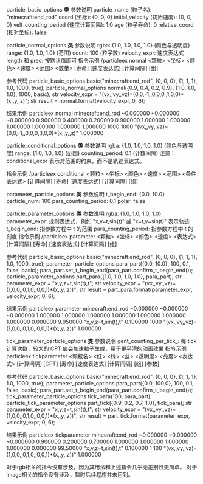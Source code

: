 particle_basic_options __类__
参数说明
particle_name (粒子名): "minecraft:end_rod"
coord (坐标): {0, 0, 0}
initial_velocity (初始速度): {0, 0, 0}
velt_counting_period (速度计算间隔): 1.0
age (粒子寿命): 0
relative_coord (相对坐标): false

particle_normal_options __类__
参数说明
rgba: {1.0, 1.0, 1.0, 1.0} (颜色与透明度)
range: {1.0, 1.0, 1.0} (范围)
count: 100 (粒子数)
velocity_expr: 速度表达式
length 和 prec: 按默认值即可
指令示例
/particleex normal <颗粒> <坐标> <颜色> <速度> <范围> <数量> [寿命] [速度表达式] [计算间隔] [组]

参考代码
particle_basic_options basic("minecraft:end_rod", {0, 0, 0}, {1, 1, 1}, 1.0, 1000, true); particle_normal_options normal({0.9, 0.4, 0.2, 0.9}, {1.0, 1.0, 1.0}, 1000, basic); str velocity_expr = "(vx,,vy,,vz)=(0,0,-1,,0,0,0,,1,0,0)*(x,,y,,z)"; str result = normal.format(velocity_expr, 0, 6);

结果示例
particleex normal minecraft:end_rod ~0.000000 ~0.000000 ~0.000000 0.900000 0.400000 0.200000 0.900000 1.000000 1.000000 1.000000 1.000000 1.000000 1.000000 1000 1000 "(vx,,vy,,vz)=(0,0,-1,,0,0,0,,1,0,0)*(x,,y,,z)" 1.000000

particle_conditional_options __类__
参数说明
rgba: {1.0, 1.0, 1.0, 1.0} (颜色与透明度)
range: {1.0, 1.0, 1.0} (范围)
counting_period: 0.1 (计数间隔)
注意：conditional_expr 表示对范围的约束，而不是轨迹表达式。

指令示例
/particleex conditional <颗粒> <坐标> <颜色> <速度> <范围> <条件表达式> [计算间隔] [寿命] [速度表达式] [计算间隔] [组]

parameter_particle_options __类__
参数说明
t_begin_end: {0.0, 10.0}
particle_num: 100
para_counting_period: 0.1
polar: false

particle_parameter_options __类__
参数说明
rgba: {1.0, 1.0, 1.0, 1.0}
parameter_expr: 规则表达式，例如 "x,y=t,sin(t)" 或 "x=t,y=sin(t)" 表示轨迹
t_begin_end: 指参数方程中 t 的范围
para_counting_period: 指参数方程中 t 的刻度
指令示例
/particleex parameter <颗粒> <坐标> <颜色> <速度> <begin> <end> <表达式> [计算间隔] [寿命] [速度表达式] [计算间隔] [组]

参考代码
particle_basic_options basic("minecraft:end_rod", {0, 0, 0}, {1, 1, 1}, 1.0, 1000, true); parameter_particle_options para_part({0.0, 10.0}, 100, 0.1, false, basic); para_part.set_t_begin_end(para_part.confirm_t_begin_end()); particle_parameter_options part_para({1.0, 1.0, 1.0, 1.0}, para_part); str parameter_expr = "x,y,z=t,sin(t),t"; str velocity_expr = "(vx,,vy,,vz)=(1,0,0,,0,1,0,,0,0,1)*(x,,y,,z))"; str result = part_para.format(parameter_expr, velocity_expr, 0, 6);

结果示例
particleex parameter minecraft:end_rod ~0.000000 ~0.000000 ~0.000000 1.000000 1.000000 1.000000 1.000000 1.000000 1.000000 1.000000 0.000000 9.950000 "x,y,z=t,sin(t),t" 0.100000 1000 "(vx,,vy,,vz)=(1,0,0,,0,1,0,,0,0,1)*(x,,y,,z))" 1.000000

tick_parameter_particle_options __类__
参数说明
gent_counting_per_tick_: 每 tick 计算次数，较大的 CPT 值会加速粒子生成，用于更平滑的动画效果
指令示例
particleex tickparameter <颗粒名> <x> <y> <z> <红> <绿> <蓝> <透明度> <亮度> <vx> <vy> <vz> <tStart> <tEnd> <表达式> [计算间隔] [CPT] [寿命] [速度表达式] [计算间隔] [组] [参数]

参考代码
particle_basic_options basic("minecraft:end_rod", {0, 0, 0}, {1, 1, 1}, 1.0, 1000, true); parameter_particle_options para_part({0.0, 100.0}, 100, 0.1, false, basic); para_part.set_t_begin_end(para_part.confirm_t_begin_end()); tick_parameter_particle_options tick_para(100, para_part); particle_tick_parameter_options part_tick({0.9, 0.2, 0.7, 1.0}, tick_para); str parameter_expr = "x,y,z=t,sin(t),t"; str velocity_expr = "(vx,,vy,,vz)=(1,0,0,,0,1,0,,0,0,1)*(x,,y,,z))"; str result = part_tick.format(parameter_expr, velocity_expr, 0, 6);

结果示例
particleex tickparameter minecraft:end_rod ~0.000000 ~0.000000 ~0.000000 0.900000 0.200000 0.700000 1.000000 1.000000 1.000000 1.000000 0.000000 99.50000 "x,y,z=t,sin(t),t" 0.100000 1 100 "(vx,,vy,,vz)=(1,0,0,,0,1,0,,0,0,1)*(x,,y,,z))" 1.000000

对于rgb相关的指令没有涉及，因为其用法和上述指令几乎无差别且更简单。
对于image相关的指令没有涉及，暂时后续程序并未用到。